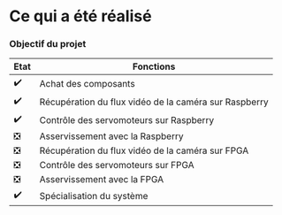 # Ce qui a été réalisé

### Objectif du projet

| Etat | Fonctions |
|------|----------|
| :heavy_check_mark: | Achat des composants |
| :heavy_check_mark: | Récupération du flux vidéo de la caméra sur Raspberry |
| :heavy_check_mark: | Contrôle des servomoteurs sur Raspberry |
| :negative_squared_cross_mark: | Asservissement avec la Raspberry |
| :negative_squared_cross_mark: | Récupération du flux vidéo de la caméra sur FPGA |
| :negative_squared_cross_mark: | Contrôle des servomoteurs sur FPGA|
| :negative_squared_cross_mark: | Asservissement avec la FPGA |
| :heavy_check_mark: | Spécialisation du système |
